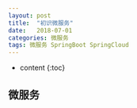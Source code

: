 ```yaml
---
layout: post
title:  "初识微服务"
date:   2018-07-01
categories: 微服务
tags: 微服务 SpringBoot SpringCloud
---
```


* content
 {:toc}

## 微服务



###  
